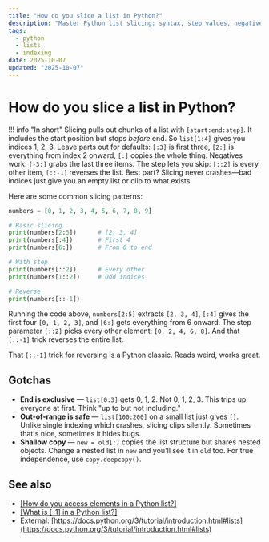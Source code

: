 ```yaml
---
title: "How do you slice a list in Python?"
description: "Master Python list slicing: syntax, step values, negative indices, and practical patterns for extracting sublists."
tags:
  - python
  - lists
  - indexing
date: 2025-10-07
updated: "2025-10-07"
---
```


# How do you slice a list in Python?

<!-- more -->

!!! info "In short"
    Slicing pulls out chunks of a list with `[start:end:step]`. It includes the start position but stops *before* end. So `list[1:4]` gives you indices 1, 2, 3. Leave parts out for defaults: `[:3]` is first three, `[2:]` is everything from index 2 onward, `[:]` copies the whole thing. Negatives work: `[-3:]` grabs the last three items. The step lets you skip: `[::2]` is every other item, `[::-1]` reverses the list. Best part? Slicing never crashes—bad indices just give you an empty list or clip to what exists.

Here are some common slicing patterns:

```python
numbers = [0, 1, 2, 3, 4, 5, 6, 7, 8, 9]

# Basic slicing
print(numbers[2:5])      # [2, 3, 4]
print(numbers[:4])       # First 4
print(numbers[6:])       # From 6 to end

# With step
print(numbers[::2])      # Every other
print(numbers[1::2])     # Odd indices

# Reverse
print(numbers[::-1])
```

Running the code above, `numbers[2:5]` extracts `[2, 3, 4]`, `[:4]` gives the first four `[0, 1, 2, 3]`, and `[6:]` gets everything from 6 onward. The step parameter `[::2]` picks every other element: `[0, 2, 4, 6, 8]`. And that `[::-1]` trick reverses the entire list.

That `[::-1]` trick for reversing is a Python classic. Reads weird, works great.

## Gotchas

* **End is exclusive** — `list[0:3]` gets 0, 1, 2. Not 0, 1, 2, 3. This trips up everyone at first. Think "up to but not including."
* **Out-of-range is safe** — `list[100:200]` on a small list just gives `[]`. Unlike single indexing which crashes, slicing clips silently. Sometimes that's nice, sometimes it hides bugs.
* **Shallow copy** — `new = old[:]` copies the list structure but shares nested objects. Change a nested list in `new` and you'll see it in `old` too. For true independence, use `copy.deepcopy()`.

## See also

* [[How do you access elements in a Python list?]](./how-to-access-elements-in-list.md)
* [[What is [-1] in a Python list?]](./what-is-negative-one-in-list.md)
* External: [https://docs.python.org/3/tutorial/introduction.html#lists](https://docs.python.org/3/tutorial/introduction.html#lists)

<script type="application/ld+json">
{
  "@context": "https://schema.org",
  "@type": "FAQPage",
  "mainEntity": [{
    "@type": "Question",
    "name": "How do you slice a list in Python?",
    "acceptedAnswer": {
      "@type": "Answer",
      "text": "Slicing pulls out chunks of a list with [start:end:step]. It includes the start position but stops before end. So list[1:4] gives you indices 1, 2, 3. Leave parts out for defaults: [:3] is first three, [2:] is everything from index 2 onward, [:] copies the whole thing. Negatives work: [-3:] grabs the last three items. The step lets you skip: [::2] is every other item, [::-1] reverses the list. Best part? Slicing never crashes—bad indices just give you an empty list or clip to what exists."
    }
  }]
}
</script>
